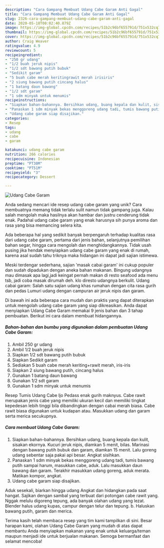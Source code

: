 ```yaml
---
description: "Cara Gampang Membuat Udang Cabe Garam Anti Gagal"
title: "Cara Gampang Membuat Udang Cabe Garam Anti Gagal"
slug: 2326-cara-gampang-membuat-udang-cabe-garam-anti-gagal
date: 2020-05-18T00:02:40.879Z
image: https://img-global.cpcdn.com/recipes/51b2c96bf655791d/751x532cq70/udang-cabe-garam-foto-resep-utama.jpg
thumbnail: https://img-global.cpcdn.com/recipes/51b2c96bf655791d/751x532cq70/udang-cabe-garam-foto-resep-utama.jpg
cover: https://img-global.cpcdn.com/recipes/51b2c96bf655791d/751x532cq70/udang-cabe-garam-foto-resep-utama.jpg
author: Craig Weaver
ratingvalue: 4.9
reviewcount: 5
recipeingredient:
- "250 gr udang"
- "1/2 buah jeruk nipis"
- "1/2 sdt bawang putih bubuk"
- "Sedikit garam"
- "5 buah cabe merah keritingrawit merah irisiris"
- "2 siung bawang putih cincang halus"
- "1 batang daun bawang"
- "1/2 sdt garam"
- "1 sdm minyak untuk menumis"
recipeinstructions:
- "Siapkan bahan-bahannya. Bersihkan udang, buang kepala dan kulit, sisakan ekornya. Kucuri jeruk nipis, diamkan 5 menit, bilas. Marinasi dengan bawang putih bubuk dan garam, diamkan 15 menit. Lalu goreng udang sebentar saja pakai api besar. Angkat sisihkan."
- "Panaskan 1 sdm minyak bekas menggoreng udang tadi, tumis bawang putih sampai harum, masukkan cabe, aduk. Lalu masukkan daun bawang dan garam. Terakhir masukkan udang goreng, aduk merata. Matikan kompor, angkat."
- "Udang cabe garam siap disajikan."
categories:
- Resep
tags:
- udang
- cabe
- garam

katakunci: udang cabe garam 
nutrition: 266 calories
recipecuisine: Indonesian
preptime: "PT30M"
cooktime: "PT51M"
recipeyield: "3"
recipecategory: Dessert

---
```



![Udang Cabe Garam](https://img-global.cpcdn.com/recipes/51b2c96bf655791d/751x532cq70/udang-cabe-garam-foto-resep-utama.jpg)

Anda sedang mencari ide resep udang cabe garam yang unik? Cara membuatnya memang tidak terlalu sulit namun tidak gampang juga. Kalau salah mengolah maka hasilnya akan hambar dan justru cenderung tidak enak. Padahal udang cabe garam yang enak harusnya sih punya aroma dan rasa yang bisa memancing selera kita.

Ada beberapa hal yang sedikit banyak berpengaruh terhadap kualitas rasa dari udang cabe garam, pertama dari jenis bahan, selanjutnya pemilihan bahan segar, hingga cara mengolah dan menghidangkannya. Tidak usah pusing jika hendak menyiapkan udang cabe garam yang enak di rumah, karena asal sudah tahu triknya maka hidangan ini dapat jadi sajian istimewa.

Meski terdengar sederhana, sajian &#39;masak cabai garam&#39; ini cukup populer dan sudah dipadukan dengan aneka bahan makanan. Bingung udangnya mau dimasak apa lagi,jadi keingat pernah makan di resto seafood ada menu tsb, jadi coba masak dirumah deh. klo diresto udangnya berkulit. Udang cabai garam: Salah satu sajian udang khas rumahan dengan cita rasa gurih dan pedas Lumuri udang dengan campuran air jeruk nipis dan garam.


Di bawah ini ada beberapa cara mudah dan praktis yang dapat diterapkan untuk mengolah udang cabe garam yang siap dikreasikan. Anda dapat menyiapkan Udang Cabe Garam memakai 9 jenis bahan dan 3 tahap pembuatan. Berikut ini cara dalam membuat hidangannya.

<!--inarticleads1-->

##### Bahan-bahan dan bumbu yang digunakan dalam pembuatan Udang Cabe Garam:

1. Ambil 250 gr udang
1. Ambil 1/2 buah jeruk nipis
1. Siapkan 1/2 sdt bawang putih bubuk
1. Siapkan Sedikit garam
1. Sediakan 5 buah cabe merah keriting+rawit merah, iris-iris
1. Siapkan 2 siung bawang putih, cincang halus
1. Gunakan 1 batang daun bawang
1. Gunakan 1/2 sdt garam
1. Gunakan 1 sdm minyak untuk menumis


Resep Tumis Udang Cabe Ijo Pedass enak gurih maknyus. Cabe rawit merupakan jenis cabe yang memiliki ukuran kecil dan memiliki tingkat kepedesan lebih tinggi bila dibandingkan dengan cabai merah biasa. Cabe rawit biasa digunakan untuk kudapan atau. Masukkan udang dan garam serta merica secukupnya. 

<!--inarticleads2-->

##### Cara membuat Udang Cabe Garam:

1. Siapkan bahan-bahannya. Bersihkan udang, buang kepala dan kulit, sisakan ekornya. Kucuri jeruk nipis, diamkan 5 menit, bilas. Marinasi dengan bawang putih bubuk dan garam, diamkan 15 menit. Lalu goreng udang sebentar saja pakai api besar. Angkat sisihkan.
1. Panaskan 1 sdm minyak bekas menggoreng udang tadi, tumis bawang putih sampai harum, masukkan cabe, aduk. Lalu masukkan daun bawang dan garam. Terakhir masukkan udang goreng, aduk merata. Matikan kompor, angkat.
1. Udang cabe garam siap disajikan.


Aduk sesekali, biarkan hingga udang Angkat dan hidangkan pada saat hangat. Sajikan dengan sambal yang terbuat dari potongan cabe rawit yang. Nggak melulu digoreng tepung, ada banyak olahan udang yang lezat. Blender halus udang kupas, campur dengan telur dan tepung. b. Haluskan bawang putih, garam dan merica. 

Terima kasih telah membaca resep yang tim kami tampilkan di sini. Besar harapan kami, olahan Udang Cabe Garam yang mudah di atas dapat membantu Anda menyiapkan makanan yang enak untuk keluarga/teman maupun menjadi ide untuk berjualan makanan. Semoga bermanfaat dan selamat mencoba!
